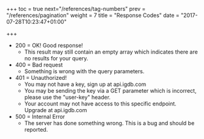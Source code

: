 +++
toc = true
next="/references/tag-numbers"
prev = "/references/pagination"
weight = 7
title = "Response Codes"
date = "2017-07-28T10:23:47+01:00"

+++

- 200 = OK! Good response!
    - This result may still contain an empty array which indicates there are no results for your query.
- 400 = Bad request
    - Something is wrong with the query parameters.
- 401 = Unauthorized!
    - You may not have a key, sign up at api.igdb.com
    - You may be sending the key via a GET parameter which is incorrect, please use the "user-key" header.
    - Your account may not have access to this specific endpoint. Upgrade at api.igdb.com
- 500 = Internal Error
    - The server has done something wrong. This is a bug and should be reported.
